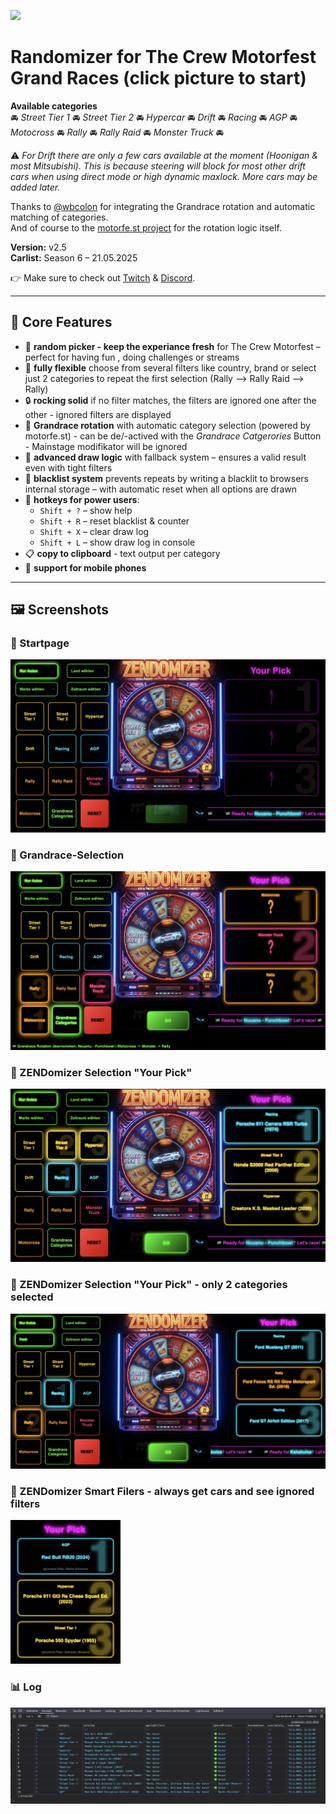 [<img src="https://github.com/user-attachments/assets/f32ae56e-248a-4780-9c39-da9c1b17f73e" width="360">](https://shogun160.github.io/TCM-ZEN_DOMIZER/zendomizer.html)

# **Randomizer for The Crew Motorfest Grand Races** (click picture to start)

**Available categories**    
🚘 *Street Tier 1* 🚘 *Street Tier 2* 🚘 *Hypercar* 🚘 *Drift* 🚘 *Racing* 🚘 *AGP* 🚘 *Motocross* 🚘 *Rally* 🚘 *Rally Raid* 🚘 *Monster Truck* 🚘 

⚠️ *For Drift there are only a few cars available at the moment (Hoonigan & most Mitsubishi). This is because steering will block for most other drift cars when using direct mode or high dynamic maxlock. More cars may be added later.*

Thanks to [@wbcolon](https://github.com/wbcolon) for integrating the Grandrace rotation and automatic matching of categories.  
And of course to the [motorfe.st project](https://github.com/calamity-inc/motorfe.st/) for the rotation logic itself.

**Version:** v2.5  
**Carlist:** Season 6 – 21.05.2025

👉 Make sure to check out [Twitch](https://www.twitch.tv/xthepapapyr0) & [Discord](https://discord.gg/mJKXNPTG).

---

## 🔧 Core Features

- 🎰 **random picker - keep the experiance fresh** for The Crew Motorfest – perfect for having fun , doing challenges or streams
- 🧠 **fully flexible** choose from several filters like country, brand or select just 2 categories to repeat the first selection (Rally --> Rally Raid --> Rally)
- 🔒 **rocking solid** if no filter matches, the filters are ignored one after the other - ignored filters are displayed
- 🏁 **Grandrace rotation** with automatic category selection (powered by motorfe.st) - can be de/-actived with the *Grandrace Catgerories* Button - Mainstage modifikator will be ignored
- 🎯 **advanced draw logic** with fallback system – ensures a valid result even with tight filters
- 🔁 **blacklist system** prevents repeats by writing a blacklit to browsers internal storage – with automatic reset when all options are drawn
- 🧹 **hotkeys for power users**:
  - `Shift + ?` – show help
  - `Shift + R` – reset blacklist & counter  
  - `Shift + X` – clear draw log  
  - `Shift + L` – show draw log in console  
- 📋 **copy to clipboard** - text output per category
- 📲 **support for mobile phones**

---

## 🖼️ Screenshots

### 🏁 Startpage
![Zendomizer Startpage](assets/pic/Zendomizer_startpage.png)

### 🎯 Grandrace-Selection
![Zendomizer Grandrace Selection](assets/pic/ZENdomizer_cat_selected.png)

### 🎰 ZENDomizer Selection "Your Pick"
![Zendomizer Clipboard Result](assets/pic/ZENdomizer_selection.png)

### 🎰 ZENDomizer Selection "Your Pick" - only 2 categories selected
![Zendomizer Clipboard Result](assets/pic/ZENdomizer_2cat_selection.png)

### 🎰 ZENDomizer Smart Filers - always get cars and see ignored filters
<img src="assets/pic/ZENdomizer_ignored_filters.png" width="35%">

### 📊 Log
![Zendomizer DevLog](assets/pic/ZENdomizer_DevCon_Log.png)
